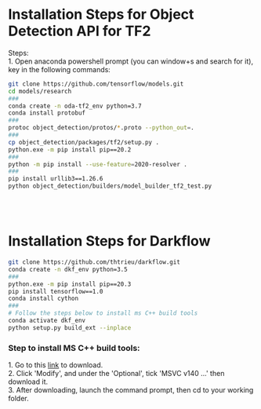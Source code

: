 <h1>Installation Steps for Object Detection API for TF2 </h1>
Steps: <br>
1. Open anaconda powershell prompt (you can window+s and search for it), key in the following commands: <br>

```bash
git clone https://github.com/tensorflow/models.git
cd models/research
###
conda create -n oda-tf2_env python=3.7
conda install protobuf
###
protoc object_detection/protos/*.proto --python_out=.
###
cp object_detection/packages/tf2/setup.py .
python.exe -m pip install pip==20.2
###
python -m pip install --use-feature=2020-resolver .
###
pip install urllib3==1.26.6
python object_detection/builders/model_builder_tf2_test.py
```

<br><br>
<h1>Installation Steps for Darkflow </h1>

```bash
git clone https://github.com/thtrieu/darkflow.git
conda create -n dkf_env python=3.5
###
python.exe -m pip install pip==20.3
pip install tensorflow==1.0
conda install cython
###
# Follow the steps below to install ms C++ build tools
conda activate dkf_env
python setup.py build_ext --inplace
```

<h3>Step to install MS C++ build tools: </h3>
1. Go to this <a href="https://visualstudio.microsoft.com/visual-cpp-build-tools/"> link</a> to download. <br>
2. Click 'Modify', and under the 'Optional', tick 'MSVC v140 ...' then download it. <br>
3. After downloading, launch the command prompt, then cd to your working folder.
